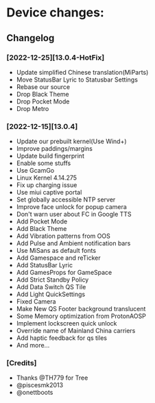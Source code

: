 Device changes:
========================
## Changelog
### [2022-12-25][13.0.4-HotFix]
* Update simplified Chinese translation(MiParts)
* Move StatusBar Lyric to Statusbar Settings
* Rebase our source
* Drop Black Theme
* Drop Pocket Mode
* Drop Metro
### [2022-12-15][13.0.4]
* Update our prebuilt kernel(Use Wind+)
* Improve paddings/margins
* Update build fingerprint
* Enable some stuffs
* Use GcamGo
* Linux Kernel 4.14.275
* Fix up charging issue
* Use miui captive portal
* Set globally accessible NTP server
* Improve face unlock for popup camera
* Don't warn user about FC in Google TTS
* Add Pocket Mode
* Add Black Theme
* Add Vibration patterns from OOS
* Add Pulse and Ambient notification bars
* Use MiSans as default fonts
* Add Gamespace and reTicker
* Add StatusBar Lyric
* Add GamesProps for GameSpace
* Add Strict Standby Policy
* Add Data Switch QS Tile
* Add Light QuickSettings
* Fixed Camera
* Make New QS Footer background translucent
* Some Memory optimization from ProtonAOSP
* Implement lockscreen quick unlock
* Override name of Mainland China carriers
* Add haptic feedback for qs tiles
* And more...
### [Credits]
* Thanks @TH779 for Tree
* @piscesmk2013
* @onettboots
